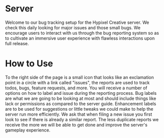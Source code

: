 Server
======

Welcome to our bug tracking setup for the Hypixel Creative server. We check this daily looking for major issues and those small bugs. We encourage users to interact with us through the bug reporting system so as to cultivate an immersive user experience with flawless interactions upon full release.

How to Use
==========

To the right side of the page is a small icon that looks like an exclamation point in a circle with a link called "issues", the reports are used to track todos, bugs, feature requests, and more. You will receive a number of options on how to label and issue during the reporting process. Bug labels are what we are going to be looking at most and should include things like lack or permissions as compared to the server guide. Enhancement labels are to be used for suggestions or little tweaks we could make to help the server run more efficiently. We ask that when filing a new issue you first look to see if there is already a similar report. The less duplicate reports we receive the more we will be able to get done and improve the server's gameplay experience.
